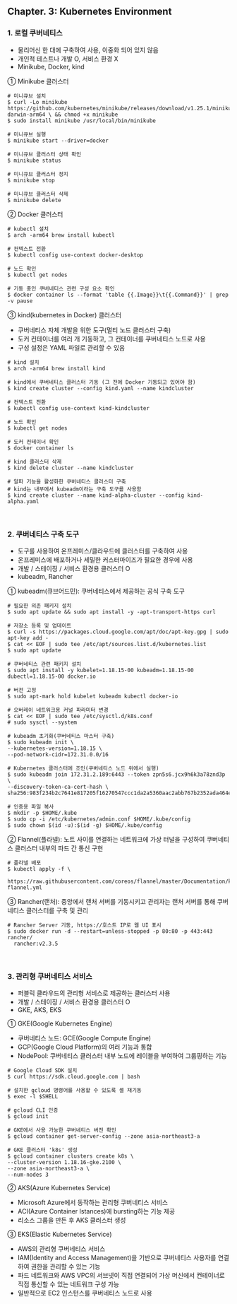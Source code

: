 ## Chapter. 3: Kubernetes Environment

### 1. 로컬 쿠버네티스
- 물리머신 한 대에 구축하여 사용, 이중화 되어 있지 않음
- 개인적 테스트나 개발 O, 서비스 환경 X
- Minikube, Docker, kind

① Minikube 클러스터
```
# 미니큐브 설치
$ curl -Lo minikube https://github.com/kubernetes/minikube/releases/download/v1.25.1/minikube-darwin-arm64 \ && chmod +x minikube
$ sudo install minikube /usr/local/bin/minikube

# 미니큐브 실행
$ minikube start --driver=docker

# 미니큐브 클러스터 상태 확인
$ minikube status

# 미니큐브 클러스터 정지
$ minikube stop

# 미니큐브 클러스터 삭제
$ minikube delete
```

② Docker 클러스터
```
# kubectl 설치
$ arch -arm64 brew install kubectl

# 컨텍스트 전환
$ kubectl config use-context docker-desktop

# 노드 확인
$ kubectl get nodes

# 기동 중인 쿠버네티스 관련 구성 요소 확인
$ docker container ls --format 'table {{.Image}}\t{{.Command}}' | grep -v pause
```

③ kind(kubernetes in Docker) 클러스터
- 쿠버네티스 자체 개발을 위한 도구(멀티 노드 클러스터 구축)
- 도커 컨테이너를 여러 개 기동하고, 그 컨테이너를 쿠버네티스 노드로 사용
- 구성 설정은 YAML 파일로 관리할 수 있음
```
# kind 설치
$ arch -arm64 brew install kind

# kind에서 쿠버네티스 클러스터 기동 (그 전에 Docker 기동되고 있어야 함)
$ kind create cluster --config kind.yaml --name kindcluster

# 컨텍스트 전환
$ kubectl config use-context kind-kindcluster

# 노드 확인
$ kubectl get nodes

# 도커 컨테이너 확인
$ docker container ls

# kind 클러스터 삭제
$ kind delete cluster --name kindcluster

# 알파 기능을 활성화한 쿠버네티스 클러스터 구축
# kind는 내부에서 kubeadm이라는 구축 도구를 사용함
$ kind create cluster --name kind-alpha-cluster --config kind-alpha.yaml
```
<br/>

### 2. 쿠버네티스 구축 도구
- 도구를 사용하여 온프레미스/클라우드에 클러스터를 구축하여 사용
- 온프레미스에 배포하거나 세밀한 커스터마이즈가 필요한 경우에 사용
- 개발 / 스테이징 / 서비스 환경용 클러스터 O
- kubeadm, Rancher

① kubeadm(큐브어드민): 쿠버네티스에서 제공하는 공식 구축 도구
```
# 필요한 의존 패키지 설치
$ sudo apt update && sudo apt install -y -apt-transport-https curl

# 저장소 등록 및 업데이트
$ curl -s https://packages.cloud.google.com/apt/doc/apt-key.gpg | sudo apt-key add -
$ cat << EOF | sudo tee /etc/apt/sources.list.d/kubernetes.list
$ sudo apt update

# 쿠버네티스 관련 패키지 설치
$ sudo apt install -y kubelet=1.18.15-00 kubeadm=1.18.15-00 dubectl=1.18.15-00 docker.io

# 버전 고정
$ sudo apt-mark hold kubelet kubeadm kubectl docker-io

# 오버레이 네트워크용 커널 파라미터 변경
$ cat << EOF | sudo tee /etc/sysctl.d/k8s.conf
# sudo sysctl --system
```

```
# kubeadm 초기화(쿠버네티스 마스터 구축)
$ sudo kubeadm init \
--kubernetes-version=1.18.15 \
--pod-network-cidr=172.31.0.0/16

# Kubernetes 클러스터에 조인(쿠버네티스 노드 위에서 실행)
$ sudo kubeadm join 172.31.2.189:6443 --token zpn5s6.jcx9h6k3a78znd3p \
--discovery-token-ca-cert-hash \ sha256:983f234b2c7641e817205f16270547ccc1da2a5360aac2abb767b2352ada464e

# 인증용 파일 복사
$ mkdir -p $HOME/.kube
$ sudo cp -i /etc/kubernetes/admin.conf $HOME/.kube/config
$ sudo chown $(id -u):$(id -g) $HOME/.kube/config
```

② Flannel(플라넬): 노트 사이를 연결하는 네트워크에 가상 터널을 구성하여 쿠버네티스 클러스터 내부의 파드 간 통신 구현
```
# 플라넬 배포
$ kubectl apply -f \
  https://raw.githubusercontent.com/coreos/flannel/master/Documentation/kube-flannel.yml
```

③ Rancher(랜처): 중앙에서 랜처 서버를 기동시키고 관리자는 랜처 서버를 통해 쿠버네티스 클러스터를 구축 및 관리
```
# Rancher Server 기동, https://호스트 IP로 웹 UI 표시
$ sudo docker run -d --restart=unless-stopped -p 80:80 -p 443:443 rancher/
  rancher:v2.3.5
```
<br/>

### 3. 관리형 쿠버네티스 서비스
- 퍼블릭 클라우드의 관리형 서비스로 제공하는 클러스터 사용
- 개발 / 스테이징 / 서비스 환경용 클러스터 O
- GKE, AKS, EKS

① GKE(Google Kubernetes Engine)
- 쿠버네티스 노드: GCE(Google Compute Engine)
- GCP(Google Cloud Platform)의 여러 기능과 통합
- NodePool: 쿠버네티스 클러스터 내부 노드에 레이블을 부여하여 그룹핑하는 기능
```
# Google Cloud SDK 설치
$ curl https://sdk.cloud.google.com | bash

# 설치한 gcloud 명령어를 사용할 수 있도록 셸 재기동
$ exec -l $SHELL

# gcloud CLI 인증
$ gcloud init
```

```
# GKE에서 사용 가능한 쿠버네티스 버전 확인
$ gcloud container get-server-config --zone asia-northeast3-a

# GKE 클러스터 'k8s' 생성
$ gcloud container clusters create k8s \
--cluster-version 1.18.16-gke.2100 \
--zone asia-northeast3-a \
--num-nodes 3
```

② AKS(Azure Kubernetes Service)
- Microsoft Azure에서 동작하는 관리형 쿠버네티스 서비스
- ACI(Azure Container Istances)에 bursting하는 기능 제공
- 리소스 그룹을 만든 후 AKS 클러스터 생성

③ EKS(Elastic Kubernetes Service)
- AWS의 관리형 쿠버네티스 서비스
- IAM(Identity and Access Management)을 기반으로 쿠버네티스 사용자를 연결하여 권한을 관리할 수 있는 기능
- 파드 네트워크와 AWS VPC의 서브넷이 직접 연결되어 가상 머신에서 컨테이너로 직접 통신할 수 있는 네트워크 구성 가능
- 일반적으로 EC2 인스턴스를 쿠버네티스 노드로 사용


